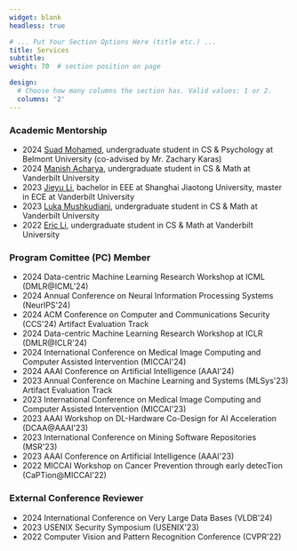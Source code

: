 ```yaml
---
widget: blank
headless: true

# ... Put Your Section Options Here (title etc.) ...
title: Services
subtitle:
weight: 70  # section position on page

design:
  # Choose how many columns the section has. Valid values: 1 or 2.
  columns: '2'
---
```


### Academic Mentorship
* 2024 [Suad Mohamed](https://www.linkedin.com/in/suad-hmohamed/), undergraduate student in CS & Psychology at Belmont University (co-advised by Mr. Zachary Karas)
* 2024 [Manish Acharya](https://www.linkedin.com/in/manishacharya60/), undergraduate student in CS & Math at Vanderbilt University
* 2023 [Jieyu Li](https://www.linkedin.com/in/jieyu-jerry-li-294a7828a/), bachelor in EEE at Shanghai Jiaotong University, master in ECE at Vanderbilt University
* 2023 [Luka Mushkudiani](https://www.linkedin.com/in/luka-mushkudiani-043937222/), undergraduate student in CS & Math at Vanderbilt University
* 2022 [Eric Li](https://www.linkedin.com/in/jiliang-eric-li/), undergraduate student in CS & Math at Vanderbilt University

### Program Comittee (PC) Member
* 2024 Data-centric Machine Learning Research Workshop at ICML (DMLR@ICML'24)
* 2024 Annual Conference on Neural Information Processing Systems (NeurIPS'24)
* 2024 ACM Conference on Computer and Communications Security (CCS'24) Artifact Evaluation Track
* 2024 Data-centric Machine Learning Research Workshop at ICLR (DMLR@ICLR'24)
* 2024 International Conference on Medical Image Computing and Computer Assisted Intervention (MICCAI'24)
* 2024 AAAI Conference on Artificial Intelligence (AAAI'24)
* 2023 Annual Conference on Machine Learning and Systems (MLSys'23) Artifact Evaluation Track
* 2023 International Conference on Medical Image Computing and Computer Assisted Intervention (MICCAI'23)
* 2023 AAAI Workshop on DL-Hardware Co-Design for AI Acceleration (DCAA@AAAI'23)
* 2023 International Conference on Mining Software Repositories (MSR'23)
* 2023 AAAI Conference on Artificial Intelligence (AAAI'23)
* 2022 MICCAI Workshop on Cancer Prevention through early detecTion (CaPTion@MICCAI'22)

### External Conference Reviewer
* 2024 International Conference on Very Large Data Bases (VLDB'24)
* 2023 USENIX Security Symposium (USENIX'23)
* 2022 Computer Vision and Pattern Recognition Conference (CVPR'22)
